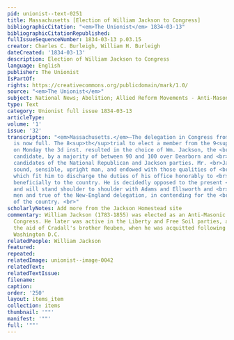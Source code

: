```yaml
---
pid: unionist--text-0251
title: Massachusetts [Election of William Jackson to Congress]
bibliographicCitation: "<em>The Unionist</em> 1834-03-13"
bibliographicCitationRepublished: 
fullIssueSequenceNumber: 1834-03-13 p.03.15
creator: Charles C. Burleigh, William H. Burleigh
dateCreated: '1834-03-13'
description: Election of William Jackson to Congress
language: English
publisher: The Unionist
IsPartOf: 
rights: https://creativecommons.org/publicdomain/mark/1.0/
source: "<em>The Unionist</em>"
subject: National News; Abolition; Allied Reform Movements - Anti-Masonry
type: Text
category: Unionist full issue 1834-03-13
articleType: 
volume: '1'
issue: '32'
transcription: "<em>Massachusetts.</em>—The delegation in Congress from that State
  is now full. The 8<sup>th</sup>trial to elect a member from the 9<sup>th</sup>District
  on Monday the 3d inst. resulted in the choice of Wm. Jackson, the <br>Antimasonic
  candidate, by a majority of between 90 and 100 over Dearborn and <br>Thurber, the
  candidates of the National Republican and Jackson parties. Mr. <br>Jackson is a
  sound, sensible, upright man, and endowed with those qualities of <br>head and heart
  which fit him to discharge the duties of his office honorably to <br>himself and
  beneficially to the country. He is decidedly opposed to the present <br>administration,
  and will stand shoulder to shoulder with Adams and Ellsworth and <br>the other good
  men and true of the New-England delegation, in contending for the <br>best interests
  of the country. <br>"
scholarlyNotes: Add more from the Jackson Homestead site
commentary: William Jackson (1783-1855) was elected as an Anti-Masonic candidate to
  Congress. He later was active in the Liberty and Free Soil parties, and came to
  the aid of Cradall's brother Reuben, when he was acquitted following a trial in
  Washington D.C.
relatedPeople: William Jackson
featured: 
repeated: 
relatedImage: unionist--image-0042
relatedText: 
relatedTextIssue: 
filename: 
caption: 
order: '250'
layout: items_item
collection: items
thumbnail: '""'
manifest: '""'
full: '""'
---
```


